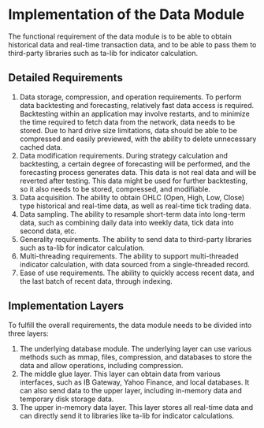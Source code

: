 # Implementation of the Data Module

The functional requirement of the data module is to be able to obtain historical data and real-time transaction data, and to be able to pass them to third-party libraries such as ta-lib for indicator calculation.

## Detailed Requirements

1. Data storage, compression, and operation requirements. To perform data backtesting and forecasting, relatively fast data access is required. Backtesting within an application may involve restarts, and to minimize the time required to fetch data from the network, data needs to be stored. Due to hard drive size limitations, data should be able to be compressed and easily previewed, with the ability to delete unnecessary cached data.
2. Data modification requirements. During strategy calculation and backtesting, a certain degree of forecasting will be performed, and the forecasting process generates data. This data is not real data and will be reverted after testing. This data might be used for further backtesting, so it also needs to be stored, compressed, and modifiable.
3. Data acquisition. The ability to obtain OHLC (Open, High, Low, Close) type historical and real-time data, as well as real-time tick trading data.
4. Data sampling. The ability to resample short-term data into long-term data, such as combining daily data into weekly data, tick data into second data, etc.
5. Generality requirements. The ability to send data to third-party libraries such as ta-lib for indicator calculation.
6. Multi-threading requirements. The ability to support multi-threaded indicator calculation, with data sourced from a single-threaded record.
7. Ease of use requirements. The ability to quickly access recent data, and the last batch of recent data, through indexing.

## Implementation Layers

To fulfill the overall requirements, the data module needs to be divided into three layers:

1. The underlying database module. The underlying layer can use various methods such as mmap, files, compression, and databases to store the data and allow operations, including compression.
2. The middle glue layer. This layer can obtain data from various interfaces, such as IB Gateway, Yahoo Finance, and local databases. It can also send data to the upper layer, including in-memory data and temporary disk storage data.
3. The upper in-memory data layer. This layer stores all real-time data and can directly send it to libraries like ta-lib for indicator calculations.
